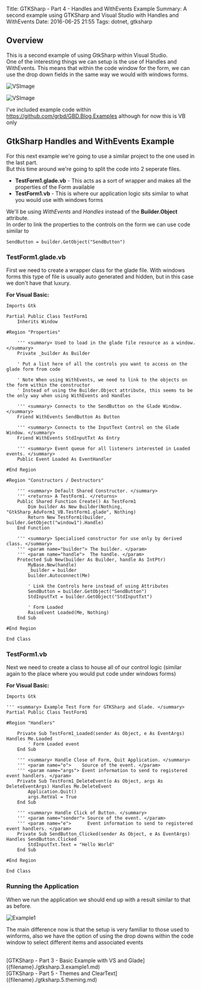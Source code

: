 Title: GTKSharp - Part 4 - Handles and WithEvents Example
Summary: A second example using GTKSharp and Visual Studio with Handles and WithEvents
Date: 2016-06-25 21:55
Tags: dotnet, gtksharp

## Overview

This is a second example of using GtkSharp within Visual Studio. <br>
One of the interesting things we can setup is the use of Handles and WithEvents.
This means that within the code window for the form, we can use the drop down fields in the same way we would with windows forms.

![VSImage]({filename}/static/dotnet/gtksharp.4.example2/VSImage1.png)

![VSImage]({filename}/static/dotnet/gtksharp.4.example2/VSImage2.png)

I've included example code within <https://github.com/grbd/GBD.Blog.Examples> although for now this is VB only

## GtkSharp Handles and WithEvents Example

For this next example we're going to use a similar project to the one used in the last part. <br>
But this time around we're going to split the code into 2 seperate files.

  * **TestForm1.glade.vb** - This acts as a sort of wrapper and makes all the properties of the Form available
  * **TestForm1.vb** - This is where our application logic sits similar to what you would use with windows forms

We'll be using *WithEvents* and *Handles* instead of the **Builder.Object** attribute. <br>
In order to link the properties to the controls on the form we can use code similar to <br>

``` vbnet
SendButton = builder.GetObject("SendButton")
```


### TestForm1.glade.vb

First we need to create a wrapper class for the glade file.
With windows forms this type of file is usually auto generated and hidden, but in this case we don't have that luxury.

**For Visual Basic:**

``` vbnet
Imports Gtk

Partial Public Class TestForm1
    Inherits Window

#Region "Properties"

    ''' <summary> Used to load in the glade file resource as a window. </summary>
    Private _builder As Builder

    ' Put a list here of all the controls you want to access on the glade form from code

    ' Note When using WithEvents, we need to link to the objects on the form within the constructor
    ' Instead of using the Builder.Object attribute, this seems to be the only way when using WithEvents and Handles

    ''' <summary> Connects to the SendButton on the Glade Window. </summary>
    Friend WithEvents SendButton As Button

    ''' <summary> Connects to the InputText Control on the Glade Window. </summary>
    Friend WithEvents StdInputTxt As Entry

    ''' <summary> Event queue for all listeners interested in Loaded events. </summary>
    Public Event Loaded As EventHandler

#End Region

#Region "Constructors / Destructors"

    ''' <summary> Default Shared Constructor. </summary>
    ''' <returns> A TestForm1. </returns>
    Public Shared Function Create() As TestForm1
        Dim builder As New Builder(Nothing, "GtkSharp_AdvForm1_VB.TestForm1.glade", Nothing)
        Return New TestForm1(builder, builder.GetObject("window1").Handle)
    End Function

    ''' <summary> Specialised constructor for use only by derived class. </summary>
    ''' <param name="builder"> The builder. </param>
    ''' <param name="handle">  The handle. </param>
    Protected Sub New(builder As Builder, handle As IntPtr)
        MyBase.New(handle)
        _builder = builder
        builder.Autoconnect(Me)

        ' Link the Controls here instead of using Attributes
        SendButton = builder.GetObject("SendButton")
        StdInputTxt = builder.GetObject("StdInputTxt")

        ' Form Loaded
        RaiseEvent Loaded(Me, Nothing)
    End Sub

#End Region

End Class
```


### TestForm1.vb

Next we need to create a class to house all of our control logic (similar again to the place where you would put code under windows forms)

**For Visual Basic:**

``` vbnet
Imports Gtk

''' <summary> Example Test Form for GTKSharp and Glade. </summary>
Partial Public Class TestForm1

#Region "Handlers"

    Private Sub TestForm1_Loaded(sender As Object, e As EventArgs) Handles Me.Loaded
        ' Form Loaded event
    End Sub

    ''' <summary> Handle Close of Form, Quit Application. </summary>
    ''' <param name="o">    Source of the event. </param>
    ''' <param name="args"> Event information to send to registered event handlers. </param>
    Private Sub TestForm1_DeleteEvent(o As Object, args As DeleteEventArgs) Handles Me.DeleteEvent
        Application.Quit()
        args.RetVal = True
    End Sub

    ''' <summary> Handle Click of Button. </summary>
    ''' <param name="sender"> Source of the event. </param>
    ''' <param name="e">      Event information to send to registered event handlers. </param>
    Private Sub SendButton_Clicked(sender As Object, e As EventArgs) Handles SendButton.Clicked
        StdInputTxt.Text = "Hello World"
    End Sub

#End Region

End Class
```

### Running the Application

When we run the application we should end up with a result similar to that as before.

![Example1]({filename}/static/dotnet/gtksharp.4.example2/Example1.png)

The main difference now is that the setup is very familiar to those used to winforms,
also we have the option of using the drop downs within the code window to select different items and associated events

<br>
[GTKSharp - Part 3 - Basic Example with VS and Glade]({filename}./gtksharp.3.example1.md)<br>
[GTKSharp - Part 5 - Themes and ClearText]({filename}./gtksharp.5.theming.md)
